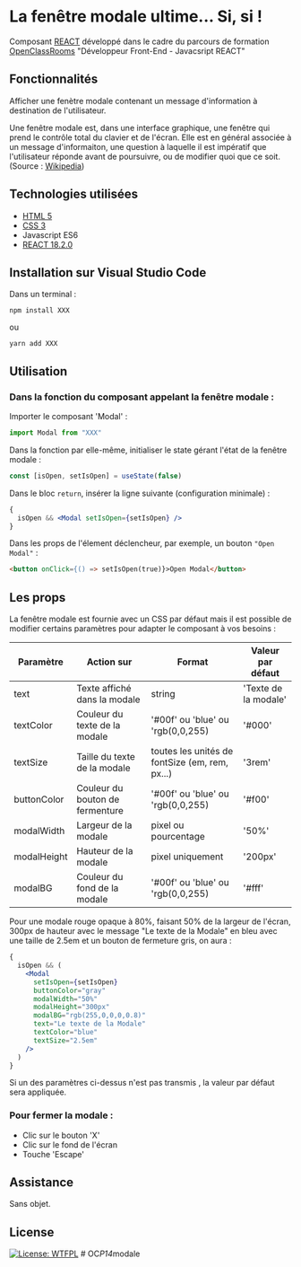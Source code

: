 # La fenêtre modale ultime... Si, si !

Composant [REACT](https://react.dev/blog/2023/03/16/introducing-react-dev) développé dans le cadre du parcours de formation [OpenClassRooms](https://openclassrooms.com/fr/) "Développeur Front-End - Javacsript REACT"

## Fonctionnalités

Afficher une fenètre modale contenant un message d'information à destination de l'utilisateur.

Une fenêtre modale est, dans une interface graphique, une fenêtre qui prend le contrôle total du clavier et de l'écran. Elle est en général associée à un message d'informaiton, une question à laquelle il est impératif que l'utilisateur réponde avant de poursuivre, ou de modifier quoi que ce soit. (Source : [Wikipedia](https://fr.wikipedia.org/wiki/Fen%C3%AAtre_modale))

## Technologies utilisées

- [HTML 5](https://developer.mozilla.org/fr/docs/Glossary/HTML5)
- [CSS 3](https://developer.mozilla.org/fr/docs/Web/CSS)
- Javascript ES6
- [REACT 18.2.0](https://react.dev/blog/2023/03/16/introducing-react-dev)

## Installation sur Visual Studio Code

Dans un terminal :

```
npm install XXX
```

ou

```
yarn add XXX
```

## Utilisation

### Dans la fonction du composant appelant la fenêtre modale :

Importer le composant 'Modal' :

```javascript
import Modal from "XXX"
```

Dans la fonction par elle-même, initialiser le state gérant l'état de la fenêtre modale :

```jsx
const [isOpen, setIsOpen] = useState(false)
```

Dans le bloc `return`, insérer la ligne suivante (configuration minimale) :

```jsx
{
  isOpen && <Modal setIsOpen={setIsOpen} />
}
```

Dans les props de l'élement déclencheur, par exemple, un bouton `"Open Modal"` :

```html
<button onClick={() => setIsOpen(true)}>Open Modal</button>
```

## Les props

La fenêtre modale est fournie avec un CSS par défaut mais il est possible de modifier certains paramètres pour adapter le composant à vos besoins :

| Paramètre   | Action sur                      | Format                                         | Valeur par défaut    |
| ----------- | ------------------------------- | ---------------------------------------------- | -------------------- |
| text        | Texte affiché dans la modale    | string                                         | 'Texte de la modale' |
| textColor   | Couleur du texte de la modale   | '#00f' ou 'blue' ou 'rgb(0,0,255)              | '#000'               |
| textSize    | Taille du texte de la modale    | toutes les unités de fontSize (em, rem, px...) | '3rem'               |
| buttonColor | Couleur du bouton de fermenture | '#00f' ou 'blue' ou 'rgb(0,0,255)              | '#f00'               |
| modalWidth  | Largeur de la modale            | pixel ou pourcentage                           | '50%'                |
| modalHeight | Hauteur de la modale            | pixel uniquement                               | '200px'              |
| modalBG     | Couleur du fond de la modale    | '#00f' ou 'blue' ou 'rgb(0,0,255)              | '#fff'               |

Pour une modale rouge opaque à 80%, faisant 50% de la largeur de l'écran, 300px de hauteur avec le message "Le texte de la Modale" en bleu avec une taille de 2.5em et un bouton de fermeture gris, on aura :

```jsx
{
  isOpen && (
    <Modal
      setIsOpen={setIsOpen}
      buttonColor="gray"
      modalWidth="50%"
      modalHeight="300px"
      modalBG="rgb(255,0,0,0,0.8)"
      text="Le texte de la Modale"
      textColor="blue"
      textSize="2.5em"
    />
  )
}
```

Si un des paramètres ci-dessus n'est pas transmis , la valeur par défaut sera appliquée.

### Pour fermer la modale :

- Clic sur le bouton 'X'
- Clic sur le fond de l'écran
- Touche 'Escape'

## Assistance

Sans objet.

## License

[![License: WTFPL](https://img.shields.io/badge/License-WTFPL-brightgreen.svg)](http://www.wtfpl.net/about/)
#   O C _ P 1 4 _ m o d a l e 
 
 
